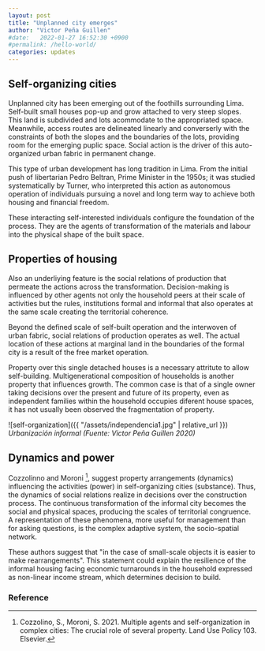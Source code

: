 ```yaml
---
layout: post
title: "Unplanned city emerges"
author: "Victor Peña Guillen"
#date:   2022-01-27 16:52:30 +0900
#permalink: /hello-world/
categories: updates
---
```


## Self-organizing cities

Unplanned city has been emerging out of the foothills surrounding Lima. Self-built small houses pop-up and grow attached to very steep slopes. This land is subdivided and lots acommodate to the appropriated space.
Meanwhile, access routes are delineated linearly and converserly with the constraints of both the slopes and the boundaries of the lots, providing room for the emerging puplic space.
Social action is the driver of this auto-organized urban fabric in permanent change.

This type of urban development has long tradition in Lima. From the initial push of libertarian Pedro Beltran, Prime Minister in the 1950s; it was studied systematically by Turner, who interpreted this action as autonomous operation of individuals pursuing a novel and long term way to achieve both housing and financial freedom.

These interacting self-interested individuals configure the foundation of the process. They are the agents of transformation of the materials and labour into the physical shape of the built space.

## Properties of housing

Also an underliying feature is the social relations of production that permeate the actions across the transformation. Decision-making is influenced by other agents not only the household peers at their scale of activities but the rules, institutions formal and informal that also operates at the same scale creating the territorial coherence.

Beyond the defined scale of self-built operation and the interwoven of urban fabric, social relations of production operates as well. The actual location of these actions at marginal land in the boundaries of the formal city is a result of the free market operation.

Property over this single detached houses is a necessary attritute to allow self-building. Multigenerational composition of households is another property that influences growth.
The common case is that of a single owner taking decisions over the present and future of its property, even as independent families within the household occupies diferent house spaces, it has not usually been observed the fragmentation of property.

![self-organization]({{ "/assets/independencia1.jpg" | relative_url }})
*Urbanización informal (Fuente: Victor Peña Guillen 2020)*

## Dynamics and power

Cozzolinno and Moroni [^1], suggest property arrangements (dynamics) influencing the activities (power) in self-organizing cities (substance). Thus, the dynamics of social relations realize in decisions over the construction process. The continuous transformation of the informal city becomes the social and physical spaces, producing the scales of territorial congruence. A representation of these phenomena, more useful for management than for asking questions, is the complex adaptive system, the socio-spatial network.

These authors  suggest that "in the case of small-scale objects it is easier to make rearrangements". This statement could explain the resilience of the informal housing facing economic turnarounds in the household expressed as non-linear income stream, which determines decision to build.

### Reference

[^1]: Cozzolino, S., Moroni, S. 2021. Multiple agents and self-organization in complex cities: The crucial role of several property. Land Use Policy 103. Elsevier.
